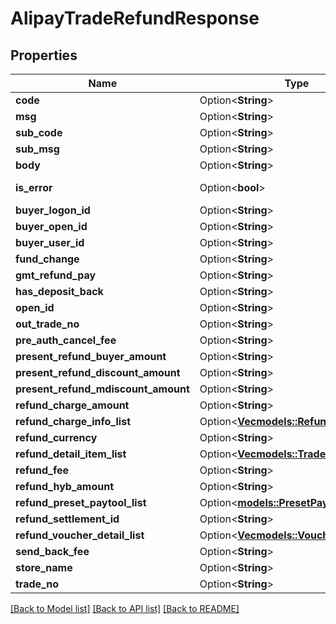# AlipayTradeRefundResponse

## Properties

Name | Type | Description | Notes
------------ | ------------- | ------------- | -------------
**code** | Option<**String**> |  | [optional]
**msg** | Option<**String**> |  | [optional]
**sub_code** | Option<**String**> |  | [optional]
**sub_msg** | Option<**String**> |  | [optional]
**body** | Option<**String**> |  | [optional]
**is_error** | Option<**bool**> |  | [optional][readonly]
**buyer_logon_id** | Option<**String**> |  | [optional]
**buyer_open_id** | Option<**String**> |  | [optional]
**buyer_user_id** | Option<**String**> |  | [optional]
**fund_change** | Option<**String**> |  | [optional]
**gmt_refund_pay** | Option<**String**> |  | [optional]
**has_deposit_back** | Option<**String**> |  | [optional]
**open_id** | Option<**String**> |  | [optional]
**out_trade_no** | Option<**String**> |  | [optional]
**pre_auth_cancel_fee** | Option<**String**> |  | [optional]
**present_refund_buyer_amount** | Option<**String**> |  | [optional]
**present_refund_discount_amount** | Option<**String**> |  | [optional]
**present_refund_mdiscount_amount** | Option<**String**> |  | [optional]
**refund_charge_amount** | Option<**String**> |  | [optional]
**refund_charge_info_list** | Option<[**Vec<models::RefundChargeInfo>**](RefundChargeInfo.md)> |  | [optional]
**refund_currency** | Option<**String**> |  | [optional]
**refund_detail_item_list** | Option<[**Vec<models::TradeFundBill>**](TradeFundBill.md)> |  | [optional]
**refund_fee** | Option<**String**> |  | [optional]
**refund_hyb_amount** | Option<**String**> |  | [optional]
**refund_preset_paytool_list** | Option<[**models::PresetPayToolInfo**](PresetPayToolInfo.md)> |  | [optional]
**refund_settlement_id** | Option<**String**> |  | [optional]
**refund_voucher_detail_list** | Option<[**Vec<models::VoucherDetail>**](VoucherDetail.md)> |  | [optional]
**send_back_fee** | Option<**String**> |  | [optional]
**store_name** | Option<**String**> |  | [optional]
**trade_no** | Option<**String**> |  | [optional]

[[Back to Model list]](../README.md#documentation-for-models) [[Back to API list]](../README.md#documentation-for-api-endpoints) [[Back to README]](../README.md)


